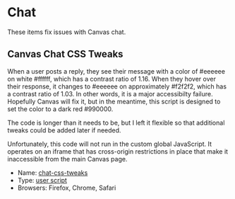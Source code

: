 # Chat
These items fix issues with Canvas chat.

## Canvas Chat CSS Tweaks
When a user posts a reply, they see their message with a color of #eeeeee on white #ffffff, which has a contrast ratio of 1.16.
When they hover over their response, it changes to #eeeeee on approximately #f2f2f2, which has a contrast ratio of 1.03.
In other words, it is a major accessibilty failure. Hopefully Canvas will fix it, but in the meantime, this script is designed to set the color to a dark red #990000.

The code is longer than it needs to be, but I left it flexible so that additional tweaks could be added later if needed.

Unfortunately, this code will not run in the custom global JavaScript. It operates on an iframe that has cross-origin restrictions in place that make it inaccessible from the main Canvas page.

* Name: [chat-css-tweaks](/chat/chat-css-tweaks.user.js)
* Type: [user script](../USERSCRIPTS.md)
* Browsers: Firefox, Chrome, Safari
